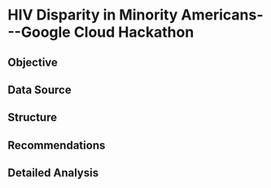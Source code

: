 # HIV Disparity in Minority Americans---Google Cloud Hackathon

## Objective

## Data Source

## Structure

## Recommendations

## Detailed Analysis

